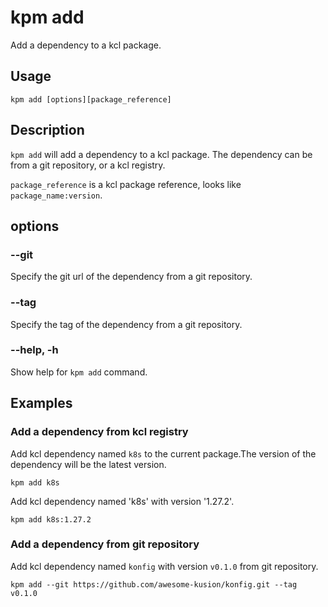 # kpm add

Add a dependency to a kcl package.

## Usage

```shell
kpm add [options][package_reference]
```

## Description

`kpm add` will add a dependency to a kcl package. The dependency can be from a git repository, or a kcl registry.

`package_reference` is a kcl package reference, looks like `package_name:version`.

## options

### --git

Specify the git url of the dependency from a git repository.

### --tag

Specify the tag of the dependency from a git repository.

### --help, -h

Show help for `kpm add` command.

## Examples

### Add a dependency from kcl registry

Add kcl dependency named `k8s` to the current package.The version of the dependency will be the latest version.

```shell
kpm add k8s
```

Add kcl dependency named 'k8s' with version '1.27.2'.

```shell
kpm add k8s:1.27.2
```

### Add a dependency from git repository

Add kcl dependency named `konfig` with version `v0.1.0` from git repository.

```shell
kpm add --git https://github.com/awesome-kusion/konfig.git --tag v0.1.0
```
